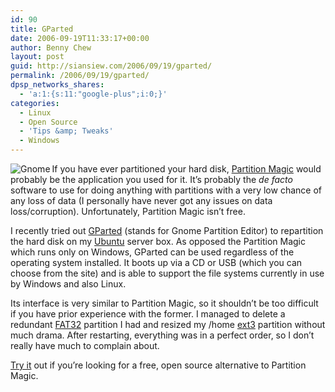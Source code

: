 ```yaml
---
id: 90
title: GParted
date: 2006-09-19T11:33:17+00:00
author: Benny Chew
layout: post
guid: http://siansiew.com/2006/09/19/gparted/
permalink: /2006/09/19/gparted/
dpsp_networks_shares:
  - 'a:1:{s:11:"google-plus";i:0;}'
categories:
  - Linux
  - Open Source
  - 'Tips &amp; Tweaks'
  - Windows
---
```

<a target="_blank" href="http://gparted.sourceforge.net/"><img align="left" title="Gnome" id="image89" alt="Gnome" src="https://bennychew.com/blog/wp-content/uploads/2006/09/gnome-64.png" /></a>If you have ever partitioned your hard disk, <a target="_blank" href="http://www.symantec.com/home_homeoffice/products/overview.jsp?pcid=sp&#038;pvid=pm80">Partition Magic</a> would probably be the application you used for it. It&#8217;s probably the _de facto_ software to use for doing anything with partitions with a very low chance of any loss of data (I personally have never got any issues on data loss/corruption). Unfortunately, Partition Magic isn&#8217;t free.

I recently tried out <a target="_blank" href="http://gparted.sourceforge.net/">GParted</a> (stands for Gnome Partition Editor) to repartition the hard disk on my <a target="_blank" href="http://www.ubuntu.com/">Ubuntu</a> server box. As opposed the Partition Magic which runs only on Windows, GParted can be used regardless of the operating system installed. It boots up via a CD or USB (which you can choose from the site) and is able to support the file systems currently in use by Windows and also Linux.

Its interface is very similar to Partition Magic, so it shouldn&#8217;t be too difficult if you have prior experience with the former. I managed to delete a redundant <a target="_blank" href="http://en.wikipedia.org/wiki/FAT32">FAT32</a> partition I had and resized my /home <a target="_blank" href="http://en.wikipedia.org/wiki/Ext3">ext3</a> partition without much drama. After restarting, everything was in a perfect order, so I don&#8217;t really have much to complain about.

<a target="_blank" href="http://gparted.sourceforge.net/livecd.php">Try it</a> out if you&#8217;re looking for a free, open source alternative to Partition Magic.